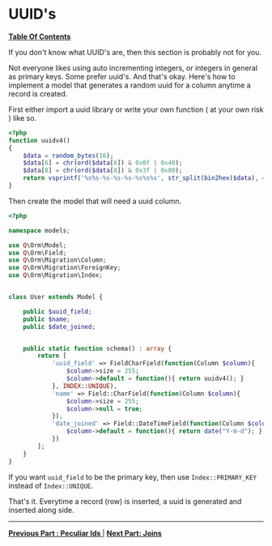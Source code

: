 # UUID's
**[ Table Of Contents](toc.md)**

If you don't know what UUID's are, then this section is probably not for you.

Not everyone likes using auto incrementing integers, or integers in general as primary keys. Some prefer uuid's. And that's okay. Here's how to implement a model that generates a random uuid for a column anytime a record is created.

First either import a uuid library or write your own function ( at your own risk ) like so.
```php
<?php
function uuidv4()
{
    $data = random_bytes(16);
    $data[6] = chr(ord($data[6]) & 0x0f | 0x40);
    $data[8] = chr(ord($data[8]) & 0x3f | 0x80);
    return vsprintf('%s%s-%s-%s-%s-%s%s%s', str_split(bin2hex($data), 4));
}
```

Then create the model that will need a uuid column.

```php
<?php

namespace models;

use Q\Orm\Model;
use Q\Orm\Field;
use Q\Orm\Migration\Column;
use Q\Orm\Migration\ForeignKey;
use Q\Orm\Migration\Index;


class User extends Model {

    public $uuid_field;
    public $name;
    public $date_joined;


    public static function schema() : array {
        return [
            'uuid_field' => FieldCharField(function(Column $column){
                $column->size = 255;
                $column->default = function(){ return uuidv4(); }
            }, INDEX::UNIQUE),
            'name' => Field::CharField(function(Column $column){
                $column->size = 255;
                $column->null = true;
            }),
            'date_joined' => Field::DateTimeField(function(Column $column){
                $column->default = function(){ return date("Y-m-d"); };
            })
        ];
    }
}

```

If you want `uuid_field` to be the primary key, then use `Index::PRIMARY_KEY` instead of `Index::UNIQUE`.

That's it. Everytime a record (row) is inserted, a uuid is generated and inserted along side.

---
**[Previous Part : Peculiar Ids ](peculiar.md)** | **[Next Part: Joins](joins.md)**
